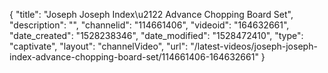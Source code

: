 {
    "title": "Joseph Joseph Index\u2122 Advance Chopping Board Set",
    "description": "",
    "channelid": "114661406",
    "videoid": "164632661",
    "date_created": "1528238346",
    "date_modified": "1528472410",
    "type": "captivate",
    "layout": "channelVideo",
    "url": "\/latest-videos\/joseph-joseph-index-advance-chopping-board-set\/114661406-164632661"
}